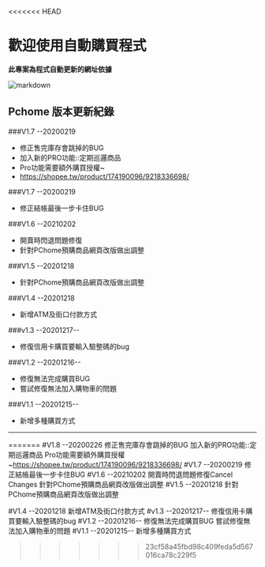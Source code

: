 <<<<<<< HEAD
# 歡迎使用自動購買程式

**此專案為程式自動更新的網址依據**




![markdown](https://www.mdeditor.tw/images/logos/markdown.png "markdown")
## Pchome 版本更新紀錄
###V1.7 --20200219
- 修正售完庫存會跳掉的BUG
- 加入新的PRO功能::定期巡邏商品
- Pro功能需要額外購買授權~
 - https://shopee.tw/product/174190096/9218336698/

###V1.7 --20200219
- 修正結帳最後一步卡住BUG

###V1.6 --20210202
- 開賣時閃退問題修復
- 針對PChome預購商品網頁改版做出調整

###V1.5 --20201218
- 針對PChome預購商品網頁改版做出調整

###V1.4 --20201218
- 新增ATM及街口付款方式

###v1.3 --20201217--
- 修復信用卡購買要輸入驗整碼的bug

###V1.2 --20201216--
- 修復無法完成購買BUG
- 嘗試修復無法加入購物車的問題

###V1.1 --20201215--
- 新增多種購買方式

---
=======
#V1.8 --20200226
修正售完庫存會跳掉的BUG
加入新的PRO功能::定期巡邏商品
Pro功能需要額外購買授權~https://shopee.tw/product/174190096/9218336698/
#V1.7 --20200219
修正結帳最後一步卡住BUG
#V1.6 --20210202
開賣時閃退問題修復Cancel Changes
針對PChome預購商品網頁改版做出調整
#V1.5 --20201218
針對PChome預購商品網頁改版做出調整


#V1.4 --20201218
新增ATM及街口付款方式
#v1.3 --20201217--
修復信用卡購買要輸入驗整碼的bug
#V1.2 --20201216--
修復無法完成購買BUG
嘗試修復無法加入購物車的問題
#V1.1 --20201215--
新增多種購買方式
>>>>>>> 23cf58a45fbd98c409feda5d567016ca78c229f5
